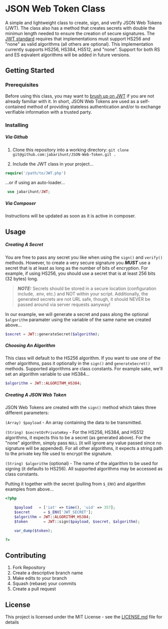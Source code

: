 # JSON Web Token Class

A simple and lightweight class to create, sign, and verify JSON Web Tokens (JWT).  The class also has a method that creates secrets with double the minimun length needed to ensure the creation of secure signatures.  The [JWT standard](https://tools.ietf.org/html/rfc7519 "RFC 7519") requires that implementations must support HS256 and "none" as valid algorithms (all others are optional).  This implementation currently supports HS256, HS384, HS512, and "none".  Support for both RS and ES eqivalent algorithms will be added in future versions.

## Getting Started

### Prerequisites

Before using this class, you may want to [brush up on JWT](https://jwt.io/ "jwt.io") if you are not already familiar with it.  In short, JSON Web Tokens are used as a self-contained method of providing stateless authentication and/or to exchange verifiable information with a trusted party.

### Installing

##### Via Github

1. Clone this repository into a working directory: `git clone git@github.com:jabarihunt/JSON-Web-Token.git .`

2. Include the JWT class in your project...

```php
require('/path/to/JWT.php')
```
...or if using an auto-loader...
```php
 use jabarihunt/JWT;

```

##### Via Composer

Instructions will be updated as soon as it is active in composer.

## Usage

##### Creating A Secret

You are free to pass any secret you like when using the `sign()` and `verify()` methods.  However, to create a very secure signature you ***MUST*** use a secret that is at least as long as the number of bits of encryption.  For example, if using HS256, you should use a secret that is at least 256 bits (32 bytes) long.

> ***NOTE:*** Secrets should be stored in a secure location (configuration include, .env, etc.) and NOT within your script.  Additionally, the generated secrets are not URL safe, though, it should NEVER be passed around via server requests aanyway!

In our example, we will generate a secret and pass along the optional `$algorithm` paramater using the variable of the same name we created above...

```php
$secret = JWT::generateSecret($algorithm);
```

##### Choosing An Algorithm

This class will default to the HS256 algorithm.  If you want to use one of the other algorithms, pass it optionally in the `sign()` and `generateSecret()` methods.  Supported algorithms are class constants.  For example sake, we'll set an algorithm variable to use HS384...

```php
$algorithm = JWT::ALGORITHM_HS384;
```

##### Creating A JSON Web Token

JSON Web Tokens are created with the `sign()` method which takes three different parameters:

`(Array) $payload` - An array containing the data to be transmitted.

`(String) $secretOrPrivateKey` - For the HS256, HS384, and HS512 algorithms, it expects this to be a secret (as generated above). For the "none" algorithm, simply pass `NULL` (it will ignore any value passed since no signature will be appended). For all other algorithms, it expects a string path to the private key file used to encrypt the signature.

`(String) $algorithm` (optional) - The name of the algarithm to be used for signing (it defaults to HS256).  All supported  algorithms may be accessed as class constants.

Putting it together with the secret (pulling from `$_ENV`) and algarithm examples from above...

```php
<?php

    $payload   = ['iat' => time(), 'uid' => 357];
    $secret      = $_ENV['JWT_SECRET'];
    $algorithm = JWT::ALGORITHM_HS384;
    $token       = JWT::sign($payload, $secret, $algorithm);

    var_dump($token);

?>
```


## Contributing

1. Fork Repository
2. Create a descriptive branch name
3. Make edits to your branch
4. Squash (rebase) your commits
5. Create a pull request

## License

This project is licensed under the MIT License - see the [LICENSE.md](LICENSE.md) file for details